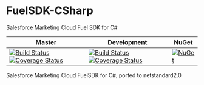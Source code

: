 FuelSDK-CSharp
============

Salesforce Marketing Cloud Fuel SDK for C#

Master | Development | NuGet
---|---|---
[![Build Status](https://travis-ci.org/pepperpark/FuelSDK-CSharp.svg?branch=master)](https://travis-ci.org/pepperpark/FuelSDK-CSharp) [![Coverage Status](https://coveralls.io/repos/github/pepperpark/FuelSDK-CSharp/badge.svg?branch=master)](https://coveralls.io/github/pepperpark/FuelSDK-CSharp?branch=master)|[![Build Status](https://travis-ci.org/pepperpark/FuelSDK-CSharp.svg?branch=development)](https://travis-ci.org/pepperpark/FuelSDK-CSharp)  [![Coverage Status](https://coveralls.io/repos/github/pepperpark/FuelSDK-CSharp/badge.svg?branch=development)](https://coveralls.io/github/pepperpark/FuelSDK-CSharp?branch=development)|[![NuGet](https://img.shields.io/nuget/dt/FuelSDK-netstandard.svg)](https://www.nuget.org/packages/FuelSDK-netstandard/0.0.1-alpha)

Salesforce Marketing Cloud FuelSDK for C#, ported to netstandard2.0
